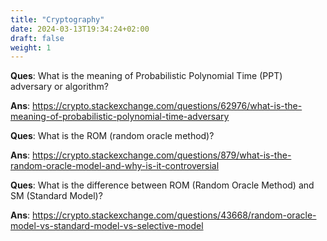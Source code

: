 ```yaml
---
title: "Cryptography"
date: 2024-03-13T19:34:24+02:00
draft: false
weight: 1
---
```


**Ques**: What is the meaning of Probabilistic Polynomial Time (PPT) adversary or algorithm?

**Ans**: https://crypto.stackexchange.com/questions/62976/what-is-the-meaning-of-probabilistic-polynomial-time-adversary

**Ques**: What is the ROM (random oracle method)?

**Ans**: https://crypto.stackexchange.com/questions/879/what-is-the-random-oracle-model-and-why-is-it-controversial

**Ques**: What is the difference between ROM (Random Oracle Method) and SM (Standard Model)?

**Ans**: https://crypto.stackexchange.com/questions/43668/random-oracle-model-vs-standard-model-vs-selective-model

